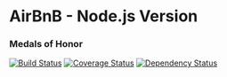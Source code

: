 AirBnB - Node.js Version
========================

### Medals of Honor
[![Build Status](https://travis-ci.org/chyld/airbnb-js.png?branch=master)](https://travis-ci.org/chyld/airbnb-js)
[![Coverage Status](https://coveralls.io/repos/chyld/airbnb-js/badge.png)](https://coveralls.io/r/chyld/airbnb-js)
[![Dependency Status](https://gemnasium.com/chyld/airbnb-js.png)](https://gemnasium.com/chyld/airbnb-js)
